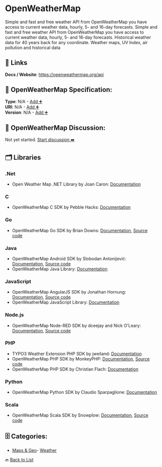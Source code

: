 # OpenWeatherMap

Simple and fast and free weather API from OpenWeatherMap you have access to current weather data, hourly, 5- and 16-day forecasts. Simple and fast and free weather API from OpenWeatherMap you have access to current weather data, hourly, 5- and 16-day forecasts. Historical weather data for 40 years back for any coordinate. Weather maps, UV Index, air pollution
 and historical data

##  🔗 Links
**Docs / Website**: https://openweathermap.org/api

## 🧬 OpenWeatherMap Specification:
**Type**: N/A - [Add ➕](https://github.com/apis-list/apis-list/edit/main/apis.yaml#L14404)  
**URI**: N/A - [Add ➕](https://github.com/apis-list/apis-list/edit/main/apis.yaml#L14404)  
**Version**: N/A - [Add ➕](https://github.com/apis-list/apis-list/edit/main/apis.yaml#L14404)

## 💬 OpenWeatherMap Discussion:
Not yet started. [Start discussion ➡️](https://github.com/apis-list/apis-list/discussions/new)

## 🗂️ Libraries
### .Net
- Open Weather Map .NET Library by Joan Caron: [Documentation](https://github.com/joancaron/OpenWeatherMap-Api-Net)
### C
- OpenWeatherMap C SDK by Pebble Hacks: [Documentation](https://github.com/pebble-hacks/owm-weather)
### Go
- OpenWeatherMap Go SDK by Brian Downs: [Documentation](http://briandowns.github.io/openweathermap/), [Source code](https://github.com/briandowns/openweathermap)
### Java
- OpenWeatherMap Android SDK by Slobodan Antonijević: [Documentation](https://jitpack.io/#slobodanantonijevic/OpenWeatherMap-SDK), [Source code](https://github.com/slobodanantonijevic/OpenWeatherMap-SDK)
- OpenWeatherMap Java Library: [Documentation](https://github.com/migtavares/owmClient)
### JavaScript
- OpenWeatherMap AngularJS SDK by Jonathan Hornung: [Documentation](https://libraries.io/bower/angular-openweathermap-api-factory), [Source code](https://github.com/JohnnyTheTank/angular-openweathermap-api-factory)
- OpenWeatherMap JavaScript Library: [Documentation](http://weatherjs.com/)
### Node.js
- OpenWeatherMap Node-RED SDK by dceejay and Nick O'Leary: [Documentation](http://flows.nodered.org/node/node-red-node-openweathermap), [Source code](https://github.com/node-red/node-red-web-nodes/tree/master/openweathermap)
### PHP
- TYPO3 Weather Extension PHP SDK by jweiland: [Documentation](https://github.com/jweiland-net/weather2)
- OpenWeatherMap PHP SDK by MonkeyPHP: [Documentation](https://packagist.org/packages/monkeyphp/open-weather-map), [Source code](https://github.com/monkeyphp/open-weather-map)
- OpenWeatherMap PHP SDK by Christian Flach: [Documentation](https://github.com/cmfcmf/OpenWeatherMap-PHP-Api)
### Python
- OpenWeatherMap Python SDK by Claudio Sparpaglione: [Documentation](https://github.com/csparpa/pyowm)
### Scala
- OpenWeatherMap Scala SDK by Snowplow: [Documentation](http://snowplowanalytics.com/blog/2015/12/13/scala-weather-0.1.0-released/), [Source code](https://github.com/snowplow/scala-weather)


## 🗄️ Categories:
- [Maps & Geo](https://github.com/apis-list/apis-list#maps--geo-)- [Weather](https://github.com/apis-list/apis-list#weather-)

🔙  [Back to List](https://github.com/apis-list/apis-list)
